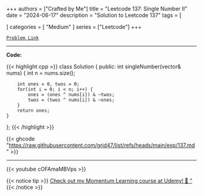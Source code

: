 
+++
authors = ["Crafted by Me"]
title = "Leetcode 137: Single Number II"
date = "2024-06-17"
description = "Solution to Leetcode 137"
tags = [
    
]
categories = [
    "Medium"
]
series = ["Leetcode"]
+++



[`Problem Link`](https://leetcode.com/problems/single-number-ii/description/)

---

**Code:**

{{< highlight cpp >}}
class Solution {
public:
    int singleNumber(vector<int>& nums) {
        int n = nums.size();
        
        int ones = 0, twos = 0;
        for(int i = 0; i < n; i++) {
            ones = (ones ^ nums[i]) & ~twos;
            twos = (twos ^ nums[i]) & ~ones;            
        }
        return ones;
    }
};
{{< /highlight >}}

{{< ghcode "https://raw.githubusercontent.com/grid47/list/refs/heads/main/exp/137.md" >}}

---

{{< youtube cOFAmaMBVps >}}

{{< notice tip >}}
[Check out my Momentum Learning course at Udemy! 🚀 "](https://www.udemy.com/course/blind-75-the-data-structures-and-algorithms-essentials/)
{{< /notice >}}

